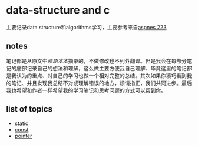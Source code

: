 # data-structure and c

主要记录data structure和algorithms学习，主要参考来自[aspnes 223](https://www.cs.yale.edu/homes/aspnes/classes/223/notes-2015.html#The_null_pointer)

## notes

笔记都是从原文中*原原本本*摘录的，不做修改也不列外翻译。但是我会在每部分笔记的底部记录自己的想法和理解，这么做主要方便我自己理解、毕竟这里的笔记都是我认为的重点、对自己的学习也做一个相对完整的总结。其次如果你凑巧看到我的笔记、并且发现我总结不对或理解错误的地方，烦请指正，我们共同进步。最后我也希望和作者一样希望我的学习笔记和思考问题的方式可以帮到你。


## list of topics 

- [static](./notes/static.md)
- [const](./notes/const.md)
- [pointer](./notes/pointer.md)
